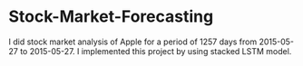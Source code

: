 # Stock-Market-Forecasting

I did stock market analysis of Apple for a period of 1257 days from 2015-05-27 to 2015-05-27. I implemented this project by using stacked LSTM model.
